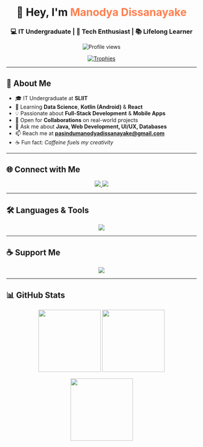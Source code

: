 <!-- Title & Intro -->
<h1 align="center">👋 Hey, I'm <span style="color:#FF7F50;">Manodya Dissanayake</span></h1>
<h3 align="center">💻 IT Undergraduate | 🚀 Tech Enthusiast | 📚 Lifelong Learner</h3>

<p align="center">
  <img src="https://komarev.com/ghpvc/?username=man0dya&label=Profile%20Views&color=blueviolet&style=for-the-badge" alt="Profile views" />
</p>

<p align="center">
  <a href="https://github.com/ryo-ma/github-profile-trophy">
    <img src="https://github-profile-trophy.vercel.app/?username=man0dya&theme=radical&row=1&margin-w=15&margin-h=15" alt="Trophies" />
  </a>
</p>

---

## 🚀 About Me

- 🎓 IT Undergraduate at **SLIIT**
- 🌱 Learning **Data Science**, **Kotlin (Android)** & **React**
- 💡 Passionate about **Full-Stack Development** & **Mobile Apps**
- 🤝 Open for **Collaborations** on real-world projects
- 💬 Ask me about **Java, Web Development, UI/UX, Databases**
- 📫 Reach me at **pasindumanodyadissanayake@gmail.com**
- ☕ Fun fact: *Caffeine fuels my creativity*

---

## 🌐 Connect with Me

<p align="center">
  <a href="https://linkedin.com/in/manodyadissanayake" target="_blank">
    <img src="https://img.shields.io/badge/LinkedIn-%230077B5.svg?&style=for-the-badge&logo=linkedin&logoColor=white" />
  </a>
  <a href="https://wa.me/94707505656" target="_blank">
    <img src="https://img.shields.io/badge/WhatsApp-25D366?style=for-the-badge&logo=whatsapp&logoColor=white" />
  </a>
</p>

---

## 🛠️ Languages & Tools

<p align="center">
  <img src="https://skillicons.dev/icons?i=android,kotlin,react,java,python,nodejs,mysql,mongodb,express,figma,git,bootstrap,tailwind,html,css,javascript" />
</p>

---

## ☕ Support Me

<p align="center">
  <a href="https://www.buymeacoffee.com/manodyadissanayake">
    <img src="https://img.shields.io/badge/Buy%20Me%20a%20Coffee-F7CA88?style=for-the-badge&logo=buy-me-a-coffee&logoColor=black" />
  </a>
</p>

---

## 📊 GitHub Stats

<p align="center">
  <img src="https://github-readme-stats.vercel.app/api?username=man0dya&show_icons=true&theme=tokyonight&hide_border=true" height="165" />
  <img src="https://github-readme-streak-stats.herokuapp.com/?user=man0dya&theme=tokyonight&hide_border=true" height="165" />
</p>

<p align="center">
  <img src="https://github-readme-stats.vercel.app/api/top-langs?username=man0dya&layout=compact&theme=tokyonight&hide_border=true" height="165" />
</p>
